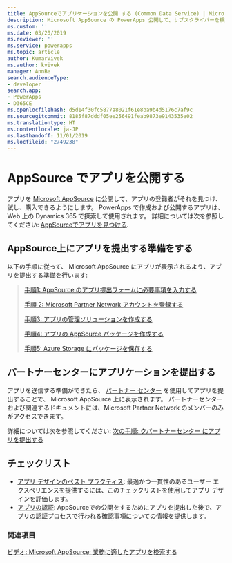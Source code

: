 ```yaml
---
title: AppSourceでアプリケーションを公開 する (Common Data Service) | Microsoft Docs
description: Microsoft AppSource の PowerApps 公開して、サブスクライバーを検索して試用、購入できる方法について説明します。
ms.custom: ''
ms.date: 03/20/2019
ms.reviewer: ''
ms.service: powerapps
ms.topic: article
author: KumarVivek
ms.author: kvivek
manager: AnnBe
search.audienceType:
- developer
search.app:
- PowerApps
- D365CE
ms.openlocfilehash: d5d14f30fc5877a8021f61e8ba9b4d5176c7af9c
ms.sourcegitcommit: 8185f87dddf05ee256491feab9873e9143535e02
ms.translationtype: HT
ms.contentlocale: ja-JP
ms.lasthandoff: 11/01/2019
ms.locfileid: "2749238"
---
```

# <a name="publish-your-app-on-appsource"></a>AppSource でアプリを公開する

アプリを [Microsoft AppSource](https://appsource.microsoft.com) に公開して、アプリの登録者がそれを見つけ、試し、購入できるようにします。 PowerApps で作成および公開するアプリは、Web 上の Dynamics 365 で探索して使用されます。 詳細については次を参照してください: [ AppSourceでアプリを見つける](/powerapps/user/app-source). 

## <a name="prepare-for-submitting-your-app-on-appsource"></a>AppSource上にアプリを提出する準備をする

以下の手順に従って、 Microsoft AppSource にアプリが表示されるよう、アプリを提出する準備を行います:

> [手順1: AppSource のアプリ提出フォームに必要事項を入力する](fill-app-submission-form-appsource.md)
> 
> [手順 2: Microsoft Partner Network アカウントを登録する](register-microsoft-partner-network.md)
> 
> [手順3: アプリの管理ソリューションを作成する](create-solution-app-appsource.md)
> 
> [手順4: アプリの AppSource パッケージを作成する](create-package-app-appsource.md)
> 
> [手順5: Azure Storage にパッケージを保存する](store-appsource-package-azure-storage.md)

## <a name="submit-your-app-on-partner-center"></a>パートナーセンターにアプリケーションを提出する

アプリを送信する準備ができたら、 [パートナー センター](https://partner.microsoft.com/dashboard/account/v3/enrollment/introduction/azureisv) を使用してアプリを提出することで、 Microsoft AppSource 上に表示されます。 パートナーセンター および関連するドキュメントには、Microsoft Partner Network のメンバーのみがアクセスできます。

詳細については次を参照してください: [次の手順: クパートナーセンター にアプリを提出する](next-steps-submit-app-cloud-partner-portal.md)
  
## <a name="checklists"></a>チェックリスト

- [アプリ デザインのベスト プラクティス](appendix-app-design-best-practices-checklist.md): 最適かつ一貫性のあるユーザー エクスペリエンスを提供するには、このチェックリストを使用してアプリ デザインを評価します。
- [アプリの認証](appendix-app-certification-checklist.md): AppSourceでの公開をするためにアプリを提出した後で、アプリの認証プロセスで行われる確認事項についての情報を提供します。 
  
### <a name="see-also"></a>関連項目  
[ビデオ: Microsoft AppSource: 業務に適したアプリを検索する](https://youtu.be/hpq_Y9LuIB8)
 
